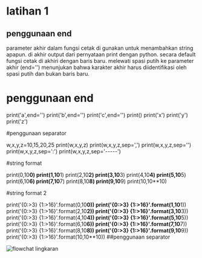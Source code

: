 # latihan 1
## penggunaan end 

parameter akhir dalam fungsi cetak di gunakan untuk menambahkan string apapun. di akhir output dari pernyataan print dengan python. secara default fungsi cetak di akhiri dengan baris baru. melewati spasi putih ke parameter akhir (end='') menunjukan bahwa karakter akhir harus diidentifikasi oleh spasi putih dan bukan baris baru.

# penggunaan end

print('a',end='')
print('b',end='')
print('c',end='')
print()
print('x')
print('y')
print('z')

#penggunaan separator

w,x,y,z=10,15,20,25
print(w,x,y,z)
print(w,x,y,z,sep=',')
print(w,x,y,z,sep='')
print(w,x,y,z,sep=':')
print(w,x,y,z,sep='-----')

#string format

print(0,10**0)
print(1,10**1)
print(2,10**2)
print(3,10**3)
print(4,10**4)
print(5,10**5)
print(6,10**6)
print(7,10**7)
print(8,10**8)
print(9,10**9)
print(10,10**10)

#string format 2

print('{0:>3} {1:>16}'.format(0,10**0))
print('{0:>3} {1:>16}'.format(1,10**1))
print('{0:>3} {1:>16}'.format(2,10**2))
print('{0:>3} {1:>16}'.format(3,10**3))
print('{0:>3} {1:>16}'.format(4,10**4))
print('{0:>3} {1:>16}'.format(5,10**5))
print('{0:>3} {1:>16}'.format(6,10**6))
print('{0:>3} {1:>16}'.format(7,10**7))
print('{0:>3} {1:>16}'.format(8,10**8))
print('{0:>3} {1:>16}'.format(9,10**9))
print('{0:>3} {1:>16}'.format(10,10**10))
##penggunaan separator


![flowchat lingkaran](https://user-images.githubusercontent.com/115523263/198827073-854f9f41-7377-427f-a225-4c4987908827.jpg)
